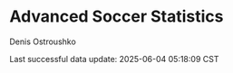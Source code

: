 # Advanced Soccer Statistics
Denis Ostroushko

<!-- gfm -->

Last successful data update: 2025-06-04 05:18:09 CST
